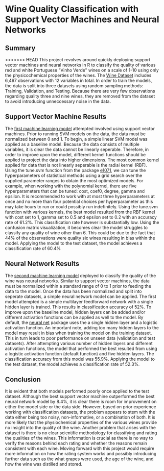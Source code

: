 # Wine Quality Classification with Support Vector Machines and Neural Networks 

## Summary
<<<<<<< HEAD
This project revolves around quickly deploying support vector machines and neural networks in R to classify the quality of various red and white Portuguese "Vinho Verde" wines on a scale of 1-10 using only the physicochemical properties of the wines. The <a href="https://archive.ics.uci.edu/ml/datasets/Wine+Quality" target="_blank">Wine Dataset</a> includes 6,497 observations with 12 variables in total. In order to train the models, the data is split into three datasets using random sampling methods: Training, Validation, and Testing. Because there are very few observations regarding quality three and nine wines, they are removed from the dataset to avoid introducing unneccessary noise in the data. 

## Support Vector Machine Results
The <a href="https://github.com/mlombera94/Wine-Classification/blob/master/SVM_algorithm.md" target="_blank">first machine learning model</a> attempted involved using support vector machines. Prior to running SVM models on the data, the data must be normalized between 0 and 1. To begin, a simple linear SVM model was applied as a baseline model. Because the data consists of multiple variables, it is clear the data cannot be linearly seperable. Therefore, in order to improve upon the model, different kernel functions should be applied to project the data into higher dimensions. The most common kernel applied for data that is not linearly seperable is the radial kernel (RBF). Using the tune.svm function from the package <a href="https://www.rdocumentation.org/packages/e1071/versions/1.7-2" target="_blank">e1071</a>, we can tune the hyperparameters of statistical methods using a grid search over the supplied parameter ranges to obtain the most optimized models. For example, when working with the polynomial kernel, there are five hyperparameters that can be tuned: cost, coef0, degree, gamma and epsilon. It is recommended to work with at most three hyperparameters at once and no more than four potential choices per hyperparameter as this may take hours to run or could possibly run indefinitely. Using the tune.svm function with various kernels, the best model resulted from the RBF kernel with cost set to 1, gamma set to 0.5 and epsilon set to 0.2 with an accuracy rate of 61.2%. This classification rate however is substantially low. Using the confusion matrix visualization, it becomes clear the model struggles to classify any quality of wine other than 6. This could be due to the fact that 44% of the observations were quality six wines resulting in bias within the model. Applying the model to the test dataset, the model achieves a classification rate of 60.4%

## Neural Network Results 
The <a href="https://github.com/mlombera94/Wine-Classification/blob/master/Neural_Networks.md" target="_blank">second machine learning model</a> deployed to classify the quality of the wine was neural networks. Similar to support vector machines, the data must be normalized within a standard range of 0 to 1 prior to feeding the data to the model. Once the data has been normalized and split into seperate datasets, a simple  neural network model can be applied. The first model attempted is a simple multilayer feedforward network with a single hidden layer is trained. This results in classification accuracy of 52%. To improve upon the baseline model, hidden layers can be added and/or different activation functions can be applied as well to the model. By default, the <a href="https://www.rdocumentation.org/packages/neuralnet/versions/1.44.2" target="_blank">neural net</a> package uses the a single hidden layer and a logistic activation function. An important note, adding too many hidden layers to the model may result in bias when training the model on the training dataset. This in turn leads to poor performance on unseen data (validation and test datasets). After attempting various number of hidden layers and different activation functions, the model that performed the best resulted from using a logistic activation function (default function) and five hidden layers. The classification accuracy from this model was 55.9%. Applying the model to the test dataset, the model achieves a classification rate of 52.3%. 

## Conclusion
It is evident that both models performed poorly once applied to the test dataset. Although the best support vector machine outperformed the best neural network model by 8.4%, it is clear there is room for improvement on either the model side or the data side. However, based on prior experience working with classification datasets, the problem appears to stem with the data either being too noisy, non-informative, or a combination of both. It is more likely that the physiochemical properties of the various wines provide no insight into the quality of the wine. Another problem that arises with the dataset is there is no clear scientific methodology for classifying and rating the qualities of the wines. This information is crucial as there is no way to verify the reasons behind each rating and whether the reasons remain consistent with each wine. Moving forward with this project would require more information on how the rating system works and possibly introducing further data such as the what grapes were used, the age of the wine, and how the wine was distilled and stored. 


